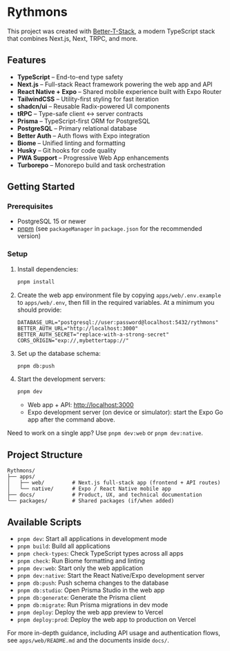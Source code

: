 # Rythmons

This project was created with [Better-T-Stack](https://github.com/AmanVarshney01/create-better-t-stack), a modern TypeScript stack that combines Next.js, Next, TRPC, and more.

## Features

- **TypeScript** – End-to-end type safety
- **Next.js** – Full-stack React framework powering the web app and API
- **React Native + Expo** – Shared mobile experience built with Expo Router
- **TailwindCSS** – Utility-first styling for fast iteration
- **shadcn/ui** – Reusable Radix-powered UI components
- **tRPC** – Type-safe client ↔ server contracts
- **Prisma** – TypeScript-first ORM for PostgreSQL
- **PostgreSQL** – Primary relational database
- **Better Auth** – Auth flows with Expo integration
- **Biome** – Unified linting and formatting
- **Husky** – Git hooks for code quality
- **PWA Support** – Progressive Web App enhancements
- **Turborepo** – Monorepo build and task orchestration

## Getting Started

### Prerequisites

- PostgreSQL 15 or newer
- [pnpm](https://pnpm.io/) (see `packageManager` in `package.json` for the recommended version)

### Setup

1. Install dependencies:

    ```bash
    pnpm install
    ```

2. Create the web app environment file by copying `apps/web/.env.example` to `apps/web/.env`, then fill in the required variables. At a minimum you should provide:

    ```env
    DATABASE_URL="postgresql://user:password@localhost:5432/rythmons"
    BETTER_AUTH_URL="http://localhost:3000"
    BETTER_AUTH_SECRET="replace-with-a-strong-secret"
    CORS_ORIGIN="exp://,mybettertapp://"
    ```

3. Set up the database schema:

    ```bash
    pnpm db:push
    ```

4. Start the development servers:

    ```bash
    pnpm dev
    ```

    - Web app + API: [http://localhost:3000](http://localhost:3000)
    - Expo development server (on device or simulator): start the Expo Go app after the command above.

Need to work on a single app? Use `pnpm dev:web` or `pnpm dev:native`.


## Project Structure

```
Rythmons/
├── apps/
│   ├── web/         # Next.js full-stack app (frontend + API routes)
│   └── native/      # Expo / React Native mobile app
├── docs/            # Product, UX, and technical documentation
└── packages/        # Shared packages (if/when added)
```

## Available Scripts

- `pnpm dev`: Start all applications in development mode
- `pnpm build`: Build all applications
- `pnpm check-types`: Check TypeScript types across all apps
- `pnpm check`: Run Biome formatting and linting
- `pnpm dev:web`: Start only the web application
- `pnpm dev:native`: Start the React Native/Expo development server
- `pnpm db:push`: Push schema changes to the database
- `pnpm db:studio`: Open Prisma Studio in the web app
- `pnpm db:generate`: Generate the Prisma client
- `pnpm db:migrate`: Run Prisma migrations in dev mode
- `pnpm deploy`: Deploy the web app preview to Vercel
- `pnpm deploy:prod`: Deploy the web app to production on Vercel

For more in-depth guidance, including API usage and authentication flows, see `apps/web/README.md` and the documents inside `docs/`.

